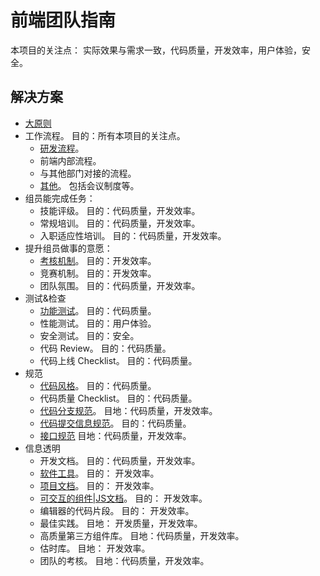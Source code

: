 # 前端团队指南
本项目的关注点： 实际效果与需求一致，代码质量，开发效率，用户体验，安全。

## 解决方案
* [大原则](doc/principle.md)
* 工作流程。 目的：所有本项目的关注点。
  * [研发流程](doc/workflow/develop.md)。
  * 前端内部流程。
  * 与其他部门对接的流程。
  * [其他](doc/workflow/other.md)。 包括会议制度等。
* 组员能完成任务：
  * 技能评级。 目的：代码质量，开发效率。
  * 常规培训。 目的：代码质量，开发效率。
  * 入职适应性培训。 目的：代码质量，开发效率。
* 提升组员做事的意愿：
  * [考核机制](doc/assessment.md)。 目的：开发效率。
  * 竞赛机制。 目的：开发效率。
  * 团队氛围。 目的：代码质量，开发效率。
* 测试&检查
  * [功能测试](doc/test/spec-check)。 目的：代码质量。
  * 性能测试。 目的：用户体验。
  * 安全测试。 目的：安全。
  * 代码 Review。 目的：代码质量。
  * 代码上线 Checklist。 目的：代码质量。
* 规范
  * [代码风格](doc/code-style)。 目的：代码质量。
  * 代码质量 Checklist。 目的：代码质量。
  * [代码分支规范](doc/git-branch-flow)。 目地：代码质量，开发效率。
  * [代码提交信息规范](doc/commit-lint)。 目的：代码质量。
  * [接口规范](doc/api)  目地：代码质量，开发效率。
* 信息透明
  * 开发文档。 目的：代码质量，开发效率。
  * [软件工具](doc/software-tool)。 目的： 开发效率。
  * [项目文档](doc/project-doc)。 目的： 开发效率。
  * [可交互的组件|JS文档](doc/src-doc)。  目的： 开发效率。
  * 编辑器的代码片段。 目的： 开发效率。
  * 最佳实践。 目地： 开发质量，开发效率。
  * 高质量第三方组件库。 目地：代码质量，开发效率。
  * 估时库。 目地： 开发效率。
  * 团队的考核。 目地：代码质量，开发效率。
